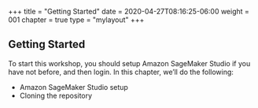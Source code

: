 +++
title = "Getting Started"
date = 2020-04-27T08:16:25-06:00
weight = 001
chapter = true
type = "mylayout"
+++

## Getting Started

To start this workshop, you should setup Amazon SageMaker Studio if you have not before, and then login.
In this chapter, we’ll do the following:

* Amazon SageMaker Studio setup
* Cloning the repository
